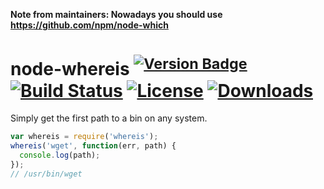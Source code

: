 **Note from maintainers: Nowadays you should use https://github.com/npm/node-which**

# node-whereis <sup>[![Version Badge][npm-version-svg]][package-url]</sup> [![Build Status][travis-svg]][travis-url] [![License][license-image]][license-url] [![Downloads][downloads-image]][downloads-url]

Simply get the first path to a bin on any system.

```js
var whereis = require('whereis');
whereis('wget', function(err, path) {
  console.log(path);
});
// /usr/bin/wget
```

[package-url]: https://npmjs.org/package/node-whereis
[npm-version-svg]: http://vb.teelaun.ch/vvo/node-whereis.svg
[travis-svg]: https://img.shields.io/travis/vvo/node-whereis/master.svg?style=flat-square
[travis-url]: https://travis-ci.org/vvo/node-whereis
[license-image]: http://img.shields.io/npm/l/node-whereis.svg?style=flat-square
[license-url]: LICENSE
[downloads-image]: https://img.shields.io/npm/dm/node-whereis.svg?style=flat-square
[downloads-url]: http://npm-stat.com/charts.html?package=node-whereis
